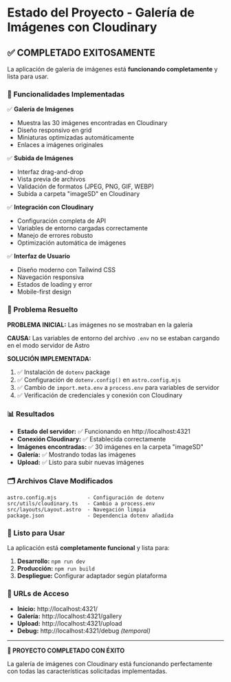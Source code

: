 # Estado del Proyecto - Galería de Imágenes con Cloudinary

## ✅ COMPLETADO EXITOSAMENTE

La aplicación de galería de imágenes está **funcionando completamente** y lista para usar.

### 🎯 Funcionalidades Implementadas

✅ **Galería de Imágenes**

- Muestra las 30 imágenes encontradas en Cloudinary
- Diseño responsivo en grid
- Miniaturas optimizadas automáticamente
- Enlaces a imágenes originales

✅ **Subida de Imágenes**

- Interfaz drag-and-drop
- Vista previa de archivos
- Validación de formatos (JPEG, PNG, GIF, WEBP)
- Subida a carpeta "imageSD" en Cloudinary

✅ **Integración con Cloudinary**

- Configuración completa de API
- Variables de entorno cargadas correctamente
- Manejo de errores robusto
- Optimización automática de imágenes

✅ **Interfaz de Usuario**

- Diseño moderno con Tailwind CSS
- Navegación responsiva
- Estados de loading y error
- Mobile-first design

### 🔧 Problema Resuelto

**PROBLEMA INICIAL:** Las imágenes no se mostraban en la galería

**CAUSA:** Las variables de entorno del archivo `.env` no se estaban cargando en el modo servidor de Astro

**SOLUCIÓN IMPLEMENTADA:**

1. ✅ Instalación de `dotenv` package
2. ✅ Configuración de `dotenv.config()` en `astro.config.mjs`
3. ✅ Cambio de `import.meta.env` a `process.env` para variables de servidor
4. ✅ Verificación de credenciales y conexión con Cloudinary

### 📊 Resultados

- **Estado del servidor:** ✅ Funcionando en http://localhost:4321
- **Conexión Cloudinary:** ✅ Establecida correctamente
- **Imágenes encontradas:** ✅ 30 imágenes en la carpeta "imageSD"
- **Galería:** ✅ Mostrando todas las imágenes
- **Upload:** ✅ Listo para subir nuevas imágenes

### 🗂️ Archivos Clave Modificados

```
astro.config.mjs          - Configuración de dotenv
src/utils/cloudinary.ts   - Cambio a process.env
src/layouts/Layout.astro  - Navegación limpia
package.json              - Dependencia dotenv añadida
```

### 🚀 Listo para Usar

La aplicación está **completamente funcional** y lista para:

1. **Desarrollo:** `npm run dev`
2. **Producción:** `npm run build`
3. **Despliegue:** Configurar adaptador según plataforma

### 📱 URLs de Acceso

- **Inicio:** http://localhost:4321/
- **Galería:** http://localhost:4321/gallery
- **Upload:** http://localhost:4321/upload
- **Debug:** http://localhost:4321/debug _(temporal)_

---

**🎉 PROYECTO COMPLETADO CON ÉXITO**

La galería de imágenes con Cloudinary está funcionando perfectamente con todas las características solicitadas implementadas.
